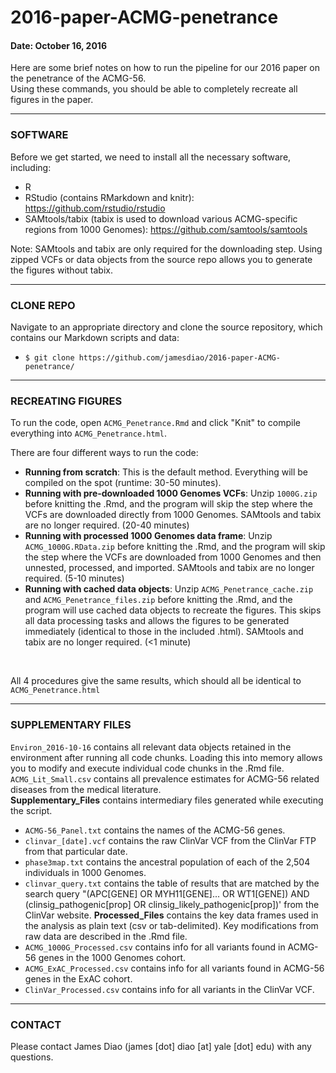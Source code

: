# 2016-paper-ACMG-penetrance

#### Date: October 16, 2016

Here are some brief notes on how to run the pipeline for our 2016 paper on the penetrance of the ACMG-56. <br />
Using these commands, you should be able to completely recreate all figures in the paper.


-------------------------------------------------------------

### SOFTWARE

Before we get started, we need to install all the necessary software, including:

 - R <br />
 - RStudio (contains RMarkdown and knitr): https://github.com/rstudio/rstudio <br />
 - SAMtools/tabix (tabix is used to download various ACMG-specific regions from 1000 Genomes): https://github.com/samtools/samtools
 
Note: SAMtools and tabix are only required for the downloading step. Using zipped VCFs or data objects from the source repo allows you to generate the figures without tabix. 
 
-------------------------------------------------------------

### CLONE REPO

Navigate to an appropriate directory and clone the source repository, which contains our Markdown scripts and data: <br />
- `$ git clone https://github.com/jamesdiao/2016-paper-ACMG-penetrance/`


-------------------------------------------------------------

### RECREATING FIGURES

To run the code, open `ACMG_Penetrance.Rmd` and click "Knit" to compile everything into `ACMG_Penetrance.html`. 

There are four different ways to run the code: <br />
 - **Running from scratch**: This is the default method. Everything will be compiled on the spot (runtime: 30-50 minutes). <br />
 - **Running with pre-downloaded 1000 Genomes VCFs**: Unzip `1000G.zip` before knitting the .Rmd, and the program will skip the step where the VCFs are downloaded directly from 1000 Genomes. SAMtools and tabix are no longer required. (20-40 minutes) <br />
 - **Running with processed 1000 Genomes data frame**: Unzip `ACMG_1000G.RData.zip` before knitting the .Rmd, and the program will skip the step where the VCFs are downloaded from 1000 Genomes and then unnested, processed, and imported. SAMtools and tabix are no longer required. (5-10 minutes) <br />
 - **Running with cached data objects**: Unzip `ACMG_Penetrance_cache.zip` and `ACMG_Penetrance_files.zip` before knitting the .Rmd, and the program will use cached data objects to recreate the figures. This skips all data processing tasks and allows the figures to be generated immediately (identical to those in the included .html). SAMtools and tabix are no longer required. (<1 minute) <br />
<br />

All 4 procedures give the same results, which should all be identical to `ACMG_Penetrance.html`


-------------------------------------------------------------

### SUPPLEMENTARY FILES 
`Environ_2016-10-16` contains all relevant data objects retained in the environment after running all code chunks. Loading this into memory allows you to modify and execute individual code chunks in the .Rmd file. <br />
`ACMG_Lit_Small.csv` contains all prevalence estimates for ACMG-56 related diseases from the medical literature. <br />
**Supplementary_Files** contains intermediary files generated while executing the script. <br />
- `ACMG-56_Panel.txt` contains the names of the ACMG-56 genes. <br />
- `clinvar_[date].vcf` contains the raw ClinVar VCF from the ClinVar FTP from that particular date. <br />
- `phase3map.txt` contains the ancestral population of each of the 2,504 individuals in 1000 Genomes. <br />
- `clinvar_query.txt` contains the table of results that are matched by the search query "(APC[GENE] OR MYH11[GENE]... OR WT1[GENE]) AND (clinsig_pathogenic[prop] OR clinsig_likely_pathogenic[prop])' from the ClinVar website. 
**Processed_Files** contains the key data frames used in the analysis as plain text (csv or tab-delimited). Key modifications from raw data are described in the .Rmd file. <br />
- `ACMG_1000G_Processed.csv` contains info for all variants found in ACMG-56 genes in the 1000 Genomes cohort. <br />
- `ACMG_ExAC_Processed.csv` contains info for all variants found in ACMG-56 genes in the ExAC cohort. <br />
- `ClinVar_Processed.csv` contains info for all variants in the ClinVar VCF. <br />
-----------------------------------------------------------------

### CONTACT  

Please contact James Diao (james [dot] diao [at] yale [dot] edu) with any questions. 

<br />
<br />
<br />

